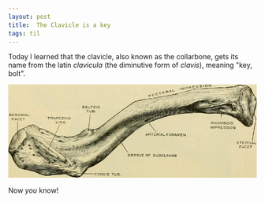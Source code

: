 ```yaml
---
layout: post
title:  The Clavicle is a key
tags: til
---
```

Today I learned that the clavicle, also known as the collarbone, gets its name from the latin _clavicula_ (the diminutive form of _clavis_), meaning "key, bolt".

![The Clavicle](/images/clavicle.jpg)

Now _you_ know!
